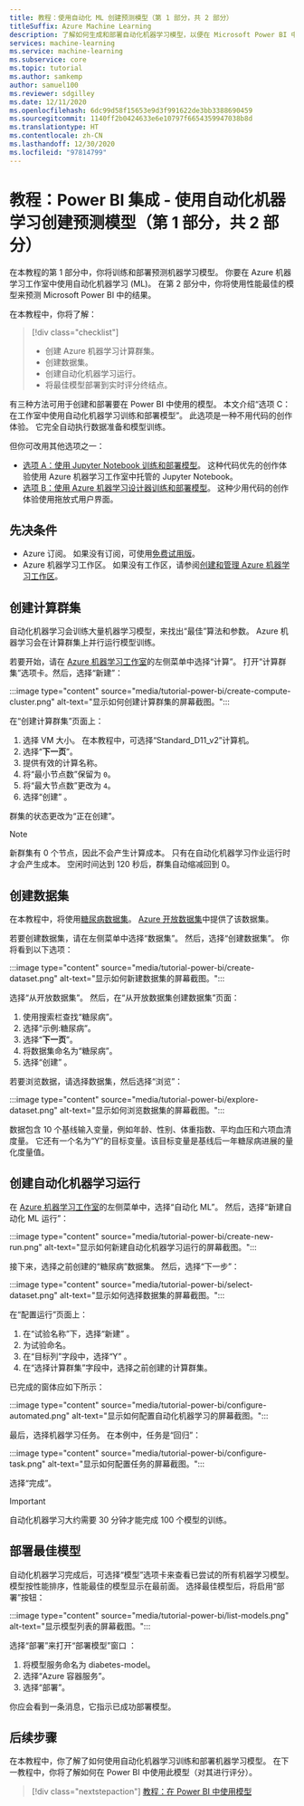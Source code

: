 ```yaml
---
title: 教程：使用自动化 ML 创建预测模型（第 1 部分，共 2 部分）
titleSuffix: Azure Machine Learning
description: 了解如何生成和部署自动化机器学习模型，以便在 Microsoft Power BI 中使用最佳模型来预测结果。
services: machine-learning
ms.service: machine-learning
ms.subservice: core
ms.topic: tutorial
ms.author: samkemp
author: samuel100
ms.reviewer: sdgilley
ms.date: 12/11/2020
ms.openlocfilehash: 6dc99d58f15653e9d3f991622de3bb3388690459
ms.sourcegitcommit: 1140ff2b0424633e6e10797f6654359947038b8d
ms.translationtype: HT
ms.contentlocale: zh-CN
ms.lasthandoff: 12/30/2020
ms.locfileid: "97814799"
---
```

# <a name="tutorial-power-bi-integration---create-the-predictive-model-by-using-automated-machine-learning-part-1-of-2"></a>教程：Power BI 集成 - 使用自动化机器学习创建预测模型（第 1 部分，共 2 部分）

在本教程的第 1 部分中，你将训练和部署预测机器学习模型。 你要在 Azure 机器学习工作室中使用自动化机器学习 (ML)。  在第 2 部分中，你将使用性能最佳的模型来预测 Microsoft Power BI 中的结果。

在本教程中，你将了解：

> [!div class="checklist"]
> * 创建 Azure 机器学习计算群集。
> * 创建数据集。
> * 创建自动化机器学习运行。
> * 将最佳模型部署到实时评分终结点。


有三种方法可用于创建和部署要在 Power BI 中使用的模型。  本文介绍“选项 C：在工作室中使用自动化机器学习训练和部署模型”。  此选项是一种不用代码的创作体验。 它完全自动执行数据准备和模型训练。 

但你可改用其他选项之一：

* [选项 A：使用 Jupyter Notebook 训练和部署模型](tutorial-power-bi-custom-model.md)。 这种代码优先的创作体验使用 Azure 机器学习工作室中托管的 Jupyter Notebook。
* [选项 B：使用 Azure 机器学习设计器训练和部署模型](tutorial-power-bi-designer-model.md)。 这种少用代码的创作体验使用拖放式用户界面。

## <a name="prerequisites"></a>先决条件

- Azure 订阅。 如果没有订阅，可使用[免费试用版](https://aka.ms/AMLFree)。 
- Azure 机器学习工作区。 如果没有工作区，请参阅[创建和管理 Azure 机器学习工作区](./how-to-manage-workspace.md#create-a-workspace)。

## <a name="create-a-compute-cluster"></a>创建计算群集

自动化机器学习会训练大量机器学习模型，来找出“最佳”算法和参数。 Azure 机器学习会在计算群集上并行运行模型训练。

若要开始，请在 [Azure 机器学习工作室](https://ml.azure.com)的左侧菜单中选择“计算”。 打开“计算群集”选项卡。然后，选择“新建”：

:::image type="content" source="media/tutorial-power-bi/create-compute-cluster.png" alt-text="显示如何创建计算群集的屏幕截图。":::

在“创建计算群集”页面上：

1. 选择 VM 大小。 在本教程中，可选择“Standard_D11_v2”计算机。
1. 选择“**下一页**”。
1. 提供有效的计算名称。
1. 将“最小节点数”保留为 `0`。
1. 将“最大节点数”更改为 `4`。
1. 选择“创建”  。

群集的状态更改为“正在创建”。

>[!NOTE]
> 新群集有 0 个节点，因此不会产生计算成本。 只有在自动化机器学习作业运行时才会产生成本。 空闲时间达到 120 秒后，群集自动缩减回到 0。


## <a name="create-a-dataset"></a>创建数据集

在本教程中，将使用[糖尿病数据集](https://www4.stat.ncsu.edu/~boos/var.select/diabetes.html)。 [Azure 开放数据集](https://azure.microsoft.com/services/open-datasets/)中提供了该数据集。

若要创建数据集，请在左侧菜单中选择“数据集”。 然后，选择“创建数据集”。 你将看到以下选项：

:::image type="content" source="media/tutorial-power-bi/create-dataset.png" alt-text="显示如何新建数据集的屏幕截图。":::

选择“从开放数据集”。 然后，在“从开放数据集创建数据集”页面：

1. 使用搜索栏查找“糖尿病”。
1. 选择“示例:糖尿病”。
1. 选择“**下一页**”。
1. 将数据集命名为“糖尿病”。
1. 选择“创建”  。

若要浏览数据，请选择数据集，然后选择“浏览”：

:::image type="content" source="media/tutorial-power-bi/explore-dataset.png" alt-text="显示如何浏览数据集的屏幕截图。":::

数据包含 10 个基线输入变量，例如年龄、性别、体重指数、平均血压和六项血清度量。 它还有一个名为“Y”的目标变量。该目标变量是基线后一年糖尿病进展的量化度量值。

## <a name="create-an-automated-machine-learning-run"></a>创建自动化机器学习运行

在 [Azure 机器学习工作室](https://ml.azure.com)的左侧菜单中，选择“自动化 ML”。 然后，选择“新建自动化 ML 运行”：

:::image type="content" source="media/tutorial-power-bi/create-new-run.png" alt-text="显示如何新建自动化机器学习运行的屏幕截图。":::

接下来，选择之前创建的“糖尿病”数据集。 然后，选择“下一步”：

:::image type="content" source="media/tutorial-power-bi/select-dataset.png" alt-text="显示如何选择数据集的屏幕截图。":::
 
在“配置运行”页面上：

1. 在“试验名称”下，选择“新建” 。
1. 为试验命名。
1. 在“目标列”字段中，选择“Y” 。
1. 在“选择计算群集”字段中，选择之前创建的计算群集。 

已完成的窗体应如下所示：

:::image type="content" source="media/tutorial-power-bi/configure-automated.png" alt-text="显示如何配置自动化机器学习的屏幕截图。":::

最后，选择机器学习任务。 在本例中，任务是“回归”：

:::image type="content" source="media/tutorial-power-bi/configure-task.png" alt-text="显示如何配置任务的屏幕截图。":::

选择“完成”。

> [!IMPORTANT]
> 自动化机器学习大约需要 30 分钟才能完成 100 个模型的训练。

## <a name="deploy-the-best-model"></a>部署最佳模型

自动化机器学习完成后，可选择“模型”选项卡来查看已尝试的所有机器学习模型。模型按性能排序，性能最佳的模型显示在最前面。 选择最佳模型后，将启用“部署”按钮：

:::image type="content" source="media/tutorial-power-bi/list-models.png" alt-text="显示模型列表的屏幕截图。":::

选择“部署”来打开“部署模型”窗口 ：

1. 将模型服务命名为 diabetes-model。
1. 选择“Azure 容器服务”。
1. 选择“部署”。

你应会看到一条消息，它指示已成功部署模型。

## <a name="next-steps"></a>后续步骤

在本教程中，你了解了如何使用自动化机器学习训练和部署机器学习模型。 在下一教程中，你将了解如何在 Power BI 中使用此模型（对其进行评分）。

> [!div class="nextstepaction"]
> [教程：在 Power BI 中使用模型](/power-bi/connect-data/service-aml-integrate?context=azure/machine-learning/context/ml-context)
